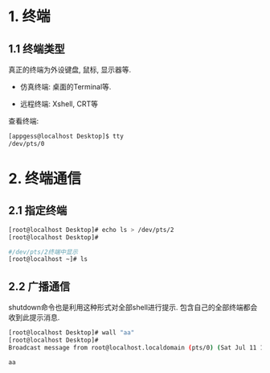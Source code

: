 # 1. 终端

## 1.1 终端类型

真正的终端为外设键盘, 鼠标, 显示器等.

* 仿真终端: 桌面的Terminal等.

* 远程终端: Xshell, CRT等

查看终端:

```bash
[appgess@localhost Desktop]$ tty
/dev/pts/0
```

# 2. 终端通信

## 2.1 指定终端

```bash
[root@localhost Desktop]# echo ls > /dev/pts/2
[root@localhost Desktop]#

#/dev/pts/2终端中显示
[root@localhost ~]# ls

```

## 2.2 广播通信

shutdown命令也是利用这种形式对全部shell进行提示. 包含自己的全部终端都会收到此提示消息.

```bash
[root@localhost Desktop]# wall "aa"
[root@localhost Desktop]# 
Broadcast message from root@localhost.localdomain (pts/0) (Sat Jul 11 18:21:20 2020):

aa

```
